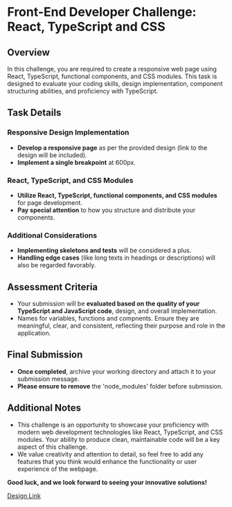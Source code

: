 # Front-End Developer Challenge: React, TypeScript and CSS

## Overview

In this challenge, you are required to create a responsive web page using React, TypeScript, functional components, and CSS modules. This task is designed to evaluate your coding skills, design implementation, component structuring abilities, and proficiency with TypeScript.

## Task Details

### Responsive Design Implementation
- **Develop a responsive page** as per the provided design (link to the design will be included).
- **Implement a single breakpoint** at 600px.

### React, TypeScript, and CSS Modules
- **Utilize React, TypeScript, functional components, and CSS modules** for page development.
- **Pay special attention** to how you structure and distribute your components.

### Additional Considerations
- **Implementing skeletons and tests** will be considered a plus.
- **Handling edge cases** (like long texts in headings or descriptions) will also be regarded favorably.

## Assessment Criteria
- Your submission will be **evaluated based on the quality of your TypeScript and JavaScript code**, design, and overall implementation.
- Names for variables, functions and compnents. Ensure they are meaningful, clear, and consistent, reflecting their purpose and role in the application.

## Final Submission
- **Once completed**, archive your working directory and attach it to your submission message.
- **Please ensure to remove** the 'node_modules' folder before submission.

## Additional Notes
- This challenge is an opportunity to showcase your proficiency with modern web development technologies like React, TypeScript, and CSS modules. Your ability to produce clean, maintainable code will be a key aspect of this challenge.
- We value creativity and attention to detail, so feel free to add any features that you think would enhance the functionality or user experience of the webpage.

**Good luck, and we look forward to seeing your innovative solutions!**

[Design Link](https://www.figma.com/file/PrfR7JhLBsBKEJ3elxn2rF/Launch-Frontend-test)
